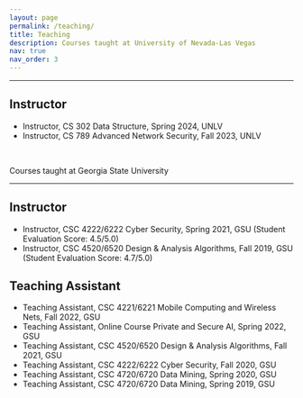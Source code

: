 ```yaml
---
layout: page
permalink: /teaching/
title: Teaching
description: Courses taught at University of Nevada-Las Vegas
nav: true
nav_order: 3
---
```


<!-- For now, this page is assumed to be a static description of your courses. You can convert it to a collection similar to `_projects/` so that you can have a dedicated page for each course.

Organize your courses by years, topics, or universities, however you like! -->
_ _ _

<h2>Instructor</h2>
<ul>
	<li>Instructor, CS 302 Data Structure, Spring 2024, UNLV</li>
	<li>Instructor, CS 789 Advanced Network Security, Fall 2023, UNLV</li>
</ul>

<br/>

Courses taught at Georgia State University

_ _ _

<h2>Instructor</h2>
<ul>
	<li>Instructor, CSC 4222/6222 Cyber Security, Spring 2021, GSU (Student Evaluation Score: 4.5/5.0)</li>
	<li>Instructor, CSC 4520/6520 Design & Analysis Algorithms, Fall 2019, GSU (Student Evaluation Score: 4.7/5.0)</li>

</ul>


<h2>Teaching Assistant</h2>
<ul>
	<li>Teaching Assistant, CSC 4221/6221 Mobile Computing and Wireless Nets, Fall 2022, GSU</li>
	<li>Teaching Assistant, Online Course Private and Secure AI, Spring 2022, GSU</li>
	<li>Teaching Assistant, CSC 4520/6520 Design & Analysis Algorithms, Fall 2021, GSU</li>
	<li>Teaching Assistant, CSC 4222/6222 Cyber Security, Fall 2020, GSU</li>
	<li>Teaching Assistant, CSC 4720/6720 Data Mining, Spring 2020, GSU</li>
	<li>Teaching Assistant, CSC 4720/6720 Data Mining, Spring 2019, GSU</li>
</ul>
